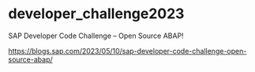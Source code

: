 # developer_challenge2023
SAP Developer Code Challenge – Open Source ABAP!


https://blogs.sap.com/2023/05/10/sap-developer-code-challenge-open-source-abap/
